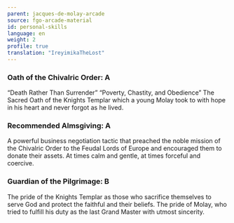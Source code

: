 ```yaml
---
parent: jacques-de-molay-arcade
source: fgo-arcade-material
id: personal-skills
language: en
weight: 2
profile: true
translation: "IreyimikaTheLost"
---
```


### Oath of the Chivalric Order: A
“Death Rather Than Surrender” “Poverty, Chastity, and Obedience” The Sacred Oath of the Knights Templar which a young Molay took to with hope in his heart and never forgot as he lived.

### Recommended Almsgiving: A

A powerful business negotiation tactic that preached the noble mission of the Chivalric Order to the Feudal Lords of Europe and encouraged them to donate their assets. At times calm and gentle, at times forceful and coercive.

### Guardian of the Pilgrimage: B

The pride of the Knights Templar as those who sacrifice themselves to serve God and protect the faithful and their beliefs. The pride of Molay, who tried to fulfill his duty as the last Grand Master with utmost sincerity.
